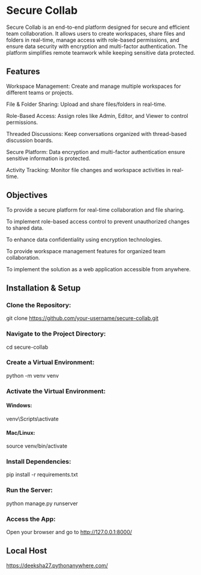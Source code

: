 # Secure Collab

Secure Collab is an end-to-end platform designed for secure and efficient team collaboration. It allows users to create workspaces, share files and folders in real-time, manage access with role-based permissions, and ensure data security with encryption and multi-factor authentication. The platform simplifies remote teamwork while keeping sensitive data protected.

## Features

Workspace Management: Create and manage multiple workspaces for different teams or projects.

File & Folder Sharing: Upload and share files/folders in real-time.

Role-Based Access: Assign roles like Admin, Editor, and Viewer to control permissions.

Threaded Discussions: Keep conversations organized with thread-based discussion boards.

Secure Platform: Data encryption and multi-factor authentication ensure sensitive information is protected.

Activity Tracking: Monitor file changes and workspace activities in real-time.

## Objectives

To provide a secure platform for real-time collaboration and file sharing.

To implement role-based access control to prevent unauthorized changes to shared data.

To enhance data confidentiality using encryption technologies.

To provide workspace management features for organized team collaboration.

To implement the solution as a web application accessible from anywhere.

## Installation & Setup

### Clone the Repository:

git clone https://github.com/your-username/secure-collab.git


### Navigate to the Project Directory:

cd secure-collab


### Create a Virtual Environment:

python -m venv venv


### Activate the Virtual Environment:

#### Windows:

venv\Scripts\activate


#### Mac/Linux:

source venv/bin/activate


### Install Dependencies:

pip install -r requirements.txt


### Run the Server:

python manage.py runserver


### Access the App:
Open your browser and go to http://127.0.0.1:8000/


## Local Host
https://deeksha27.pythonanywhere.com/

